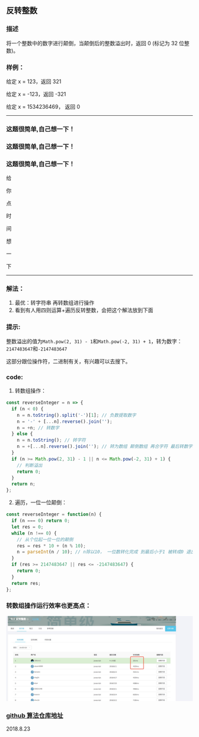 ## 反转整数

### 描述

将一个整数中的数字进行颠倒，当颠倒后的整数溢出时，返回 0 (标记为 32 位整数)。

### 样例：

给定 x = 123，返回 321

给定 x = -123，返回 -321

给定 x = 1534236469， 返回 0

---

### 这题很简单,自己想一下！

### 这题很简单,自己想一下！

### 这题很简单,自己想一下！

给

你

点

时

间

想

一

下

---

### 解法：

1. 最优：转字符串 再转数组进行操作
2. 看到有人用四则运算+遍历反转整数，会把这个解法放到下面

### 提示:

整数溢出的值为`Math.pow(2, 31) - 1`和`Math.pow(-2, 31) + 1`，转为数字：`2147483647`和`-2147483647`

这部分跟位操作符，二进制有关，有兴趣可以去搜下。

### code:

1.  转数组操作：

```js
const reverseInteger = n => {
  if (n < 0) {
    n = n.toString().split('-')[1]; // 负数提取数字
    n = '-' + [...n].reverse().join('');
    n = +n; // 转数字
  } else {
    n = n.toString(); // 转字符
    n = +[...n].reverse().join(''); // 转为数组 颠倒数组 再合字符 最后转数字
  }
  if (n >= Math.pow(2, 31) - 1 || n <= Math.pow(-2, 31) + 1) {
    // 判断溢出
    return 0;
  }
  return n;
};
```

2.  遍历，一位一位颠倒：

```js
const reverseInteger = function(n) {
  if (n === 0) return 0;
  let res = 0;
  while (n !== 0) {
    // 从个位起一位一位的颠倒
    res = res * 10 + (n % 10);
    n = parseInt(n / 10); // n除以10， 一位数转化完成 到最后小于1 被转成0 退出循环
  }
  if (res >= 2147483647 || res <= -2147483647) {
    return 0;
  }
  return res;
};
```

### 转数组操作运行效率也更高点：

![](https://github.com/OBKoro1/articleImg_src/blob/master/weibo_img_move/005Y4rCogy1fujnet3b8vj318z0kh41p.jpg?raw=true)

### [github 算法仓库地址](https://github.com/OBKoro1/Brush_algorithm)

2018.8.23
